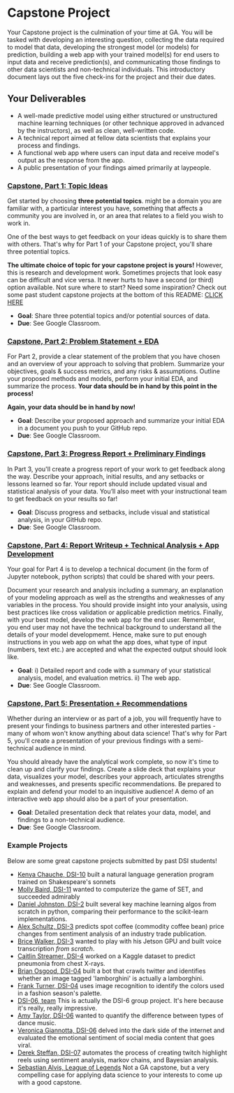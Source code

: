 # Capstone Project

Your Capstone project is the culmination of your time at GA. You will be tasked with developing an interesting question, collecting the data required to model that data, developing the strongest model (or models) for prediction, building a web app with your trained model(s) for end users to input data and receive prediction(s), and communicating those findings to other data scientists and non-technical individuals. This introductory document lays out the five check-ins for the project and their due dates.

## Your Deliverables

- A well-made predictive model using either structured or unstructured machine learning techniques (or other technique approved in advanced by the instructors), as well as clean, well-written code.
- A technical report aimed at fellow data scientists that explains your process and findings.
- A functional web app where users can input data and receive model's output as the response from the app.
- A public presentation of your findings aimed primarily at laypeople.

### **[Capstone, Part 1: Topic Ideas](./part_01/)**

Get started by choosing **three potential topics**.  might be a domain you are familiar with, a particular interest you have, something that affects a community you are involved in, or an area that relates to a field you wish to work in.

One of the best ways to get feedback on your ideas quickly is to share them with others. That's why for Part 1 of your Capstone project, you'll share three potential topics.

**The ultimate choice of topic for your capstone project is yours!** However, this is research and development work. Sometimes projects that look easy can be difficult and vice versa. It never hurts to have a second (or third) option available. Not sure where to start? Need some inspiration? Check out some past student capstone projects at the bottom of this README: [CLICK HERE](#example-projects)

- **Goal**: Share three potential topics and/or potential sources of data.
- **Due**: See Google Classroom.

<!--
### **Capstone, Part 1.5:**

In [this Google Sheet](https://docs.google.com/spreadsheets/d/1OShtZSiaWIzLOJVVRs8yEkHNLqvNa4Sps4Jj7D5OQaM/edit?usp=sharing) share your **one-sentence** problem statement **and** whether you have your dataset in hand.
- **Due**: See Google Classroom.
-->

### **[Capstone, Part 2: Problem Statement + EDA](./part_02/)**

For Part 2, provide a clear statement of the problem that you have chosen and an overview of your approach to solving that problem. Summarize your objectives, goals & success metrics, and any risks & assumptions. Outline your proposed methods and models, perform your initial EDA, and summarize the process. **Your data should be in hand by this point in the process!**

**Again, your data should be in hand by now!**

- **Goal**: Describe your proposed approach and summarize your initial EDA in a document you push to your GitHub repo.
- **Due**: See Google Classroom.

### **[Capstone, Part 3: Progress Report + Preliminary Findings](./part_03/)**

In Part 3, you'll create a progress report of your work to get feedback along the way. Describe your approach, initial results, and any setbacks or lessons learned so far. Your report should include updated visual and statistical analysis of your data. You’ll also meet with your instructional team to get feedback on your results so far!

- **Goal**: Discuss progress and setbacks, include visual and statistical analysis, in your GitHub repo.
- **Due**: See Google Classroom.

### **[Capstone, Part 4: Report Writeup + Technical Analysis + App Development](./part_04/)**

Your goal for Part 4 is to develop a technical document (in the form of Jupyter notebook, python scripts) that could be shared with your peers.

Document your research and analysis including a summary, an explanation of your modeling approach as well as the strengths and weaknesses of any variables in the process. You should provide insight into your analysis, using best practices like cross validation or applicable prediction metrics. Finally, with your best model, develop the web app for the end user. Remember, you end user may not have the technical background to understand all the details of your model developmemt. Hence, make sure to put enough instructions in you web app on what the app does, what type of input (numbers, text etc.) are accepted and what the expected output should look like.

- **Goal**: i) Detailed report and code with a summary of your statistical analysis, model, and evaluation metrics. ii) The web app.
- **Due**: See Google Classroom.

### **[Capstone, Part 5: Presentation + Recommendations](./part_05/)**

Whether during an interview or as part of a job, you will frequently have to present your findings to business partners and other interested parties - many of whom won't know anything about data science! That's why for Part 5, you'll create a presentation of your previous findings with a semi-technical audience in mind.

You should already have the analytical work complete, so now it's time to clean up and clarify your findings. Create a slide deck that explains your data, visualizes your model, describes your approach, articulates strengths and weaknesses, and presents specific recommendations. Be prepared to explain and defend your model to an inquisitive audience! A demo of an interactive web app should also be a part of your presentation.

- **Goal**: Detailed presentation deck that relates your data, model, and findings to a non-technical audience.
- **Due**: See Google Classroom.

<a name="example-projects"></a>
### Example Projects

Below are some great capstone projects submitted by past DSI students!

* [Kenya Chauche, DSI-10](https://github.com/KenyaChauche/sonnet-generation) built a natural language generation program trained on Shakespeare's sonnets
* [Molly Baird, DSI-11](https://github.com/mollycbaird/ComputerVisionSET) wanted to computerize the game of SET, and succeeded admirably
* [Daniel Johnston, DSI-2](https://github.com/djkjohnston/ML_from_scratch_GA_DSI_Capstone) built several key machine learning algos from scratch in python, comparing their performance to the scikit-learn implementations.  
* [Alex Schultz, DSI-3](https://github.com/fullquartpress/DSI-Capstone) predicts spot coffee (commodity coffee bean) price changes from sentiment analysis of an industry trade publication.  
* [Brice Walker, DSI-3](https://github.com/bricewalker/Hey-Jetson) wanted to play with his Jetson GPU and built voice transcription _from scratch_.  
* [Caitlin Streamer, DSI-4](https://github.com/c-streams/Pneumonia) worked on a Kaggle dataset to predict pneumonia from chest X-rays.  
* [Brian Osgood, DSI-04](https://github.com/osgoodbl/PyFilter) built a bot that crawls twitter and identifies whether an image tagged 'lamborghini' is actually a lamborghini.  
* [Frank Turner, DSI-04](https://github.com/frankturnerv/Fashioning_Models_from_Fashion_Models) uses image recognition to identify the colors used in a fashion season's palette.  
* [DSI-06, team](https://github.com/balak4/Optimizing-Evac-Routes) This is actually the DSI-6 group project. It's here because it's really, really impressive.  
* [Amy Taylor, DSI-06](https://github.com/amytaylor330/CNN_for_Dance_Music_Classification_repost) wanted to quantify the difference between types of dance music.  
* [Veronica Giannotta, DSI-06](https://github.com/vgiannotta/Emotional-Impacts-of-Viral-Content) delved into the dark side of the internet and evaluated the emotional sentiment of social media content that goes viral.
* [Derek Steffan, DSI-07](https://github.com/dsteffan/twitch_chat_analysis) automates the process of creating twitch highlight reels using sentiment analysis, markov chains, and Bayesian analysis.  
* [Sebastian Alvis, League of Legends](https://github.com/salvis2/SpringboardAlvis/tree/master/capstone_project_1) Not a GA capstone, but a very compelling case for applying data science to your interests to come up with a good capstone.
